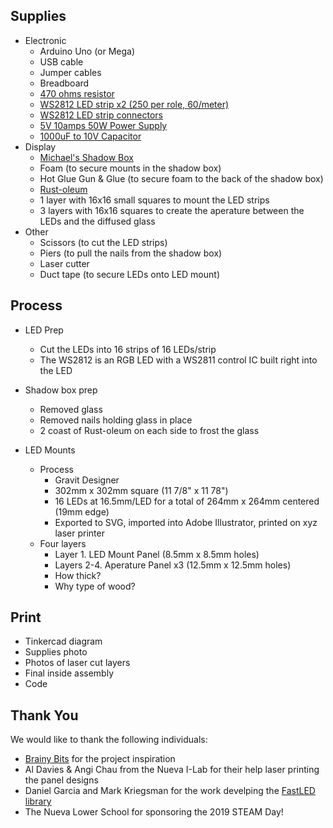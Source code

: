 ## Supplies

- Electronic
  - Arduino Uno (or Mega)
  - USB cable
  - Jumper cables
  - Breadboard
  - [470 ohms resistor](https://www.amazon.com/gp/product/B0185FGO1U/ref=ppx_yo_dt_b_asin_title_o09__o00_s00?ie=UTF8&psc=1)
  - [WS2812 LED strip x2 (250 per role, 60/meter)](https://www.amazon.com/gp/product/B00JYPJAL2/ref=ppx_yo_dt_b_asin_title_o06__o00_s00?ie=UTF8&psc=1)
  - [WS2812 LED strip connectors](https://www.amazon.com/gp/product/B01NARSHY2/ref=ppx_yo_dt_b_asin_title_o05__o00_s00?ie=UTF8&psc=1)
  - [5V 10amps 50W Power Supply](https://www.amazon.com/gp/product/B07CMM2BBR/ref=ppx_yo_dt_b_asin_title_o00__o00_s00?ie=UTF8&psc=1)
  - [1000uF to 10V Capacitor](https://www.amazon.com/gp/product/B07BCK64CQ/ref=ppx_yo_dt_b_asin_title_o09__o00_s00?ie=UTF8&psc=1)
- Display
  - [Michael's Shadow Box](https://www.michaels.com/12x12-studio-decor-top-loading-shadowbox/10202509.html?productsource=PDPZ1)
  - Foam (to secure mounts in the shadow box)
  - Hot Glue Gun & Glue (to secure foam to the back of the shadow box)
  - [Rust-oleum](https://www.amazon.com/gp/product/B004M5B4U4/ref=ppx_yo_dt_b_asin_title_o07__o00_s00?ie=UTF8&psc=1)
  - 1 layer with 16x16 small squares to mount the LED strips
  - 3 layers with 16x16 squares to create the aperature between the LEDs and the diffused glass
- Other
  - Scissors (to cut the LED strips)
  - Piers (to pull the nails from the shadow box)
  - Laser cutter
  - Duct tape (to secure LEDs onto LED mount)


## Process

- LED Prep
  - Cut the LEDs into 16 strips of 16 LEDs/strip
  - The WS2812 is an RGB LED with a WS2811 control IC built right into the LED

- Shadow box prep
  - Removed glass
  - Removed nails holding glass in place
  - 2 coast of Rust-oleum on each side to frost the glass

- LED Mounts
  - Process
    - Gravit Designer
    - 302mm x 302mm square (11 7/8" x 11 78")
    - 16 LEDs at 16.5mm/LED for a total of 264mm x 264mm centered (19mm edge)
    - Exported to SVG, imported into Adobe Illustrator, printed on xyz laser printer
  - Four layers
    - Layer 1. LED Mount Panel (8.5mm x 8.5mm holes)
    - Layers 2-4. Aperature Panel x3 (12.5mm x 12.5mm holes)
    - How thick?
    - Why type of wood?



## Print

- Tinkercad diagram
- Supplies photo
- Photos of laser cut layers
- Final inside assembly
- Code



## Thank You

We would like to thank the following individuals:

- [Brainy Bits](https://www.brainy-bits.com/arduino-16x16-matrix-frame) for the project inspiration
- Al Davies & Angi Chau from the Nueva I-Lab for their help laser printing the panel designs
- Daniel Garcia and Mark Kriegsman for the work develping the [FastLED library](https://github.com/FastLED/FastLED)
- The Nueva Lower School for sponsoring the 2019 STEAM Day!
